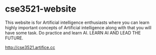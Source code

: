 cse3521-website
===============
This website is for Artificial intelligence enthusiasts where you can learn highly important concepts of Artificial intelligence along with that you will have some task. Do practice and learn AI. LEARN AI AND LEAD THE FUTURE. 

http://cse3521.artifice.cc

